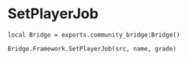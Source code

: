 # SetPlayerJob

```
local Bridge = exports.community_bridge:Bridge()

Bridge.Framework.SetPlayerJob(src, name, grade)
```
